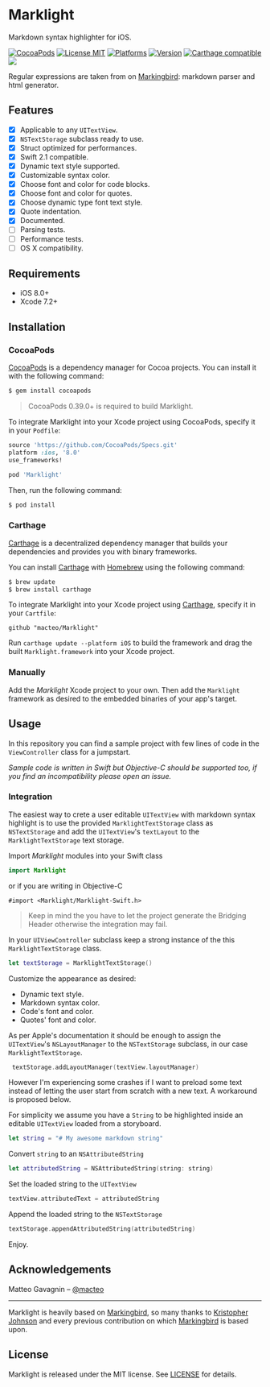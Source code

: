 # Marklight
Markdown syntax highlighter for iOS.

[![CocoaPods](https://img.shields.io/cocoapods/v/Marklight.svg)](https://cocoapods.org/?q=desman) [![License MIT](https://img.shields.io/cocoapods/l/Marklight.svg)](https://raw.githubusercontent.com/macteo/marklight/master/LICENSE) [![Platforms](https://img.shields.io/cocoapods/p/marklight.svg)](http://cocoadocs.org/docsets/Marklight) [![Version](https://img.shields.io/cocoapods/v/marklight.svg)](http://cocoadocs.org/docsets/Marklight) [![Carthage compatible](https://img.shields.io/badge/Carthage-compatible-4BC51D.svg?style=flat)](https://github.com/Carthage/Carthage) ![](https://travis-ci.org/macteo/Marklight.svg)

Regular expressions are taken from on [Markingbird](https://github.com/kristopherjohnson/Markingbird): markdown parser and html generator.

## Features

- [x] Applicable to any `UITextView`.
- [x] `NSTextStorage` subclass ready to use.
- [x] Struct optimized for performances.
- [x] Swift 2.1 compatible.
- [x] Dynamic text style supported.
- [x] Customizable syntax color.
- [x] Choose font and color for code blocks.
- [x] Choose font and color for quotes.
- [x] Choose dynamic type font text style.
- [x] Quote indentation.
- [x] Documented.
- [ ] Parsing tests.
- [ ] Performance tests.
- [ ] OS X compatibility.

## Requirements

- iOS 8.0+
- Xcode 7.2+

## Installation

### CocoaPods

[CocoaPods](http://cocoapods.org) is a dependency manager for Cocoa projects. You can install it with the following command:

```bash
$ gem install cocoapods
```

> CocoaPods 0.39.0+ is required to build Marklight.

To integrate Marklight into your Xcode project using CocoaPods, specify it in your `Podfile`:

```ruby
source 'https://github.com/CocoaPods/Specs.git'
platform :ios, '8.0'
use_frameworks!

pod 'Marklight'
```

Then, run the following command:

```bash
$ pod install
```

### Carthage

[Carthage](https://github.com/Carthage/Carthage) is a decentralized dependency manager that builds your dependencies and provides you with binary frameworks.

You can install [Carthage](https://github.com/Carthage/Carthage) with [Homebrew](http://brew.sh/) using the following command:

```bash
$ brew update
$ brew install carthage
```

To integrate Marklight into your Xcode project using [Carthage](https://github.com/Carthage/Carthage), specify it in your `Cartfile`:

```ogdl
github "macteo/Marklight"
```

Run `carthage update --platform iOS` to build the framework and drag the built `Marklight.framework` into your Xcode project.

### Manually

Add the *Marklight* Xcode project to your own. Then add the `Marklight` framework as desired to the embedded binaries of your app's target.

## Usage

In this repository you can find a sample project with few lines of code in the `ViewController` class for a jumpstart.

*Sample code is written in Swift but Objective-C should be supported too, if you find an incompatibility please open an issue.*

### Integration

The easiest way to crete a user editable `UITextView` with markdown syntax highlight is to use the provided `MarklightTextStorage` class as `NSTextStorage` and add the `UITextView`'s `textLayout` to the `MarklightTextStorage` text storage.

Import *Marklight* modules into your Swift class

```swift
import Marklight
```

or if you are writing in Objective-C

```objc
#import <Marklight/Marklight-Swift.h>
```

> Keep in mind the you have to let the project generate the Bridging Header otherwise the integration may fail.

In your `UIViewController` subclass keep a strong instance of the this `MarklightTextStorage` class.

```swift
let textStorage = MarklightTextStorage()
```

Customize the appearance as desired:

* Dynamic text style.
* Markdown syntax color.
* Code's font and color.
* Quotes' font and color.

As per Apple's documentation it should be enough to assign the `UITextView`'s `NSLayoutManager` to the `NSTextStorage` subclass, in our case `MarklightTextStorage`.

```swift
 textStorage.addLayoutManager(textView.layoutManager)
```
However I'm experiencing some crashes if I want to preload some text instead of letting the user start from scratch with a new text. A workaround is proposed below.

For simplicity we assume you have a `String` to be highlighted inside an editable `UITextView` loaded from a storyboard.

```swift
let string = "# My awesome markdown string"
```

Convert `string` to an `NSAttributedString`

```swift
let attributedString = NSAttributedString(string: string)
```

Set the loaded string to the `UITextView`

```swift
textView.attributedText = attributedString
```

Append the loaded string to the `NSTextStorage`

```swift
textStorage.appendAttributedString(attributedString)
```

Enjoy.

## Acknowledgements

Matteo Gavagnin – [@macteo](http://twitter.com/macteo)

---

Marklight is heavily based on [Markingbird](https://github.com/kristopherjohnson/Markingbird), so many thanks to [Kristopher Johnson](http://undefinedvalue.com) and every previous contribution on which [Markingbird](https://github.com/kristopherjohnson/Markingbird) is based upon.

## License

Marklight is released under the MIT license. See [LICENSE](https://raw.githubusercontent.com/macteo/Marklight/master/LICENSE) for details.
